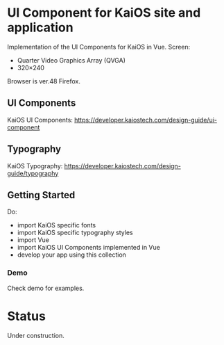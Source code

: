 # UI Component for KaiOS site and application

Implementation of the UI Components for KaiOS in Vue. Screen:
- Quarter Video Graphics Array (QVGA)
- 320×240

Browser is ver.48 Firefox.

## UI Components
KaiOS UI Components: https://developer.kaiostech.com/design-guide/ui-component

## Typography
KaiOS Typography: https://developer.kaiostech.com/design-guide/typography

## Getting Started

Do:
- import KaiOS specific fonts
- import KaiOS specific typography styles
- import Vue
- import KaiOS UI Components implemented in Vue
- develop your app using this collection

### Demo

Check demo for examples.

# Status

Under construction.